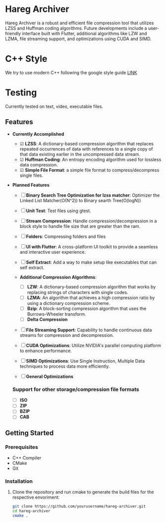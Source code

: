# Hareg Archiver

Hareg Archiver is a robust and efficient file compression tool that utilizes LZSS and Huffman coding algorithms. Future developments include a user-friendly interface built with Flutter, additional algorithms like LZW and LZMA, file streaming support, and optimizations using CUDA and SIMD.

# C++ Style

We try to use modern C++ following the google style guide [LINK](https://google.github.io/styleguide/cppguide.html)

# Testing

Currently tested on text, video, executable files.

## Features

- **Currently Accomplished**
  -  &#9745; **LZSS**: A dictionary-based compression algorithm that replaces repeated occurrences of data with references to a single copy of that data existing earlier in the uncompressed data stream.
  - &#9745; **Huffman Coding**: An entropy encoding algorithm used for lossless data compression.
  - &#9745; **Simple File Format**: a simple file format to compress/decompress single files.

- **Planned Features**
  - &#9744; **Binary Search Tree Optimization for lzss matcher**: Optimizer the Linked List Matcher(O(N^2)) to Binary searth Tree(O(logN))
  - &#9744; **Unit Test**: Test files using gtest.

  - &#9744; **Stream Compression**: Handle compression/decompression in a block style to handle file size that are greater than the ram.
  - &#9744; **Folders**: Compressing folders and files 
  - &#9744; **UI with Flutter**: A cross-platform UI toolkit to provide a seamless and interactive user experience.
  - &#9744; **Self Extract**: Add a way  to make setup like executables that can self extract.
  - **Additional Compression Algorithms**:
    - &#9744; **LZW**: A dictionary-based compression algorithm that works by replacing strings of characters with single codes.
    - &#9744; **LZMA**: An algorithm that achieves a high compression ratio by using a dictionary compression scheme.
    - &#9744; **Bzip**: A block-sorting compression algorithm that uses the Burrows–Wheeler transform.
    - &#9744; **Delta Compression**
  - &#9744; **File Streaming Support**: Capability to handle continuous data streams for compression and decompression.
  - &#9744; **CUDA Optimizations**: Utilize NVIDIA's parallel computing platform to enhance performance.
  - &#9744; **SIMD Optimizations**: Use Single Instruction, Multiple Data techniques to process data more efficiently.
  - &#9744; **General Optimizations**
  ### Support for other storage/compression file formats
  - &#9744; **ISO**
  - &#9744; **ZIP**
  - &#9744; **BZIP**
  - &#9744; **CAB**

## Getting Started

### Prerequisites

- C++ Compiler
- CMake
- Git

### Installation

1. Clone the repository and run cmake to generate the build files for the respective envoriment:
   ```bash
   git clone https://github.com/yourusername/hareg-archiver.git
   cd hareg-archiver
   cmake .
